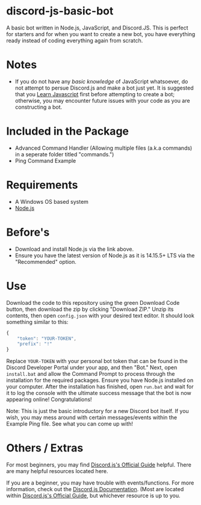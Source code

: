 # discord-js-basic-bot
A basic bot written in Node.js, JavaScript, and Discord.JS. This is perfect for starters and for when you want to create a new bot, you have everything ready instead of coding everything
again from scratch.

# Notes
- If you do not have any _basic knowledge_ of JavaScript whatsoever, do not attempt to persue Discord.js and make a bot just yet. It is suggested that you [Learn Javascript](https://www.w3schools.com/js) first before attempting to create a bot; otherwise, you may encounter future issues with your code as you are constructing a bot.

# Included in the Package
- Advanced Command Handler (Allowing multiple files (a.k.a commands) in a seperate folder titled "commands.")
- Ping Command Example

# Requirements
- A Windows OS based system
- [Node.js](https://nodejs.org/)

# Before's
- Download and install Node.js via the link above.
- Ensure you have the latest version of Node.js as it is 14.15.5+ LTS via the "Recommended" option.

# Use
Download the code to this repository using the green Download Code button, then download the zip by clicking "Download ZIP."
Unzip its contents, then open `config.json` with your desired text editor. 
It should look something similar to this:
```javascript
{
    "token": "YOUR-TOKEN",
    "prefix": "!"
}
```
Replace `YOUR-TOKEN` with your personal bot token that can be found in the Discord Developer Portal under your app, and then "Bot."
Next, open `install.bat` and allow the Command Prompt to process through the installation for the required packages. Ensure you have Node.js installed on your computer.
After the installation has finished, open `run.bat` and wait for it to log the console with the ultimate success message that the bot is now appearing online! Congratulations!

Note: This is just the basic introductory for a new Discord bot itself. If you wish, you may mess around with certain messages/events within the Example Ping file. See what you can come up with!

# Others / Extras

For most beginners, you may find [Discord.js's Official Guide](https://discord.js.guide/) helpful. There are many helpful resources located here.

If you are a beginner, you may have trouble with events/functions. For more information, check out the [Discord.js Documentation](https://discord.js.org/#/docs/main/stable/general/welcome). (Most are located within [Discord.js's Official Guide](https://discord.js.guide/), but whichever resource is up to you.


